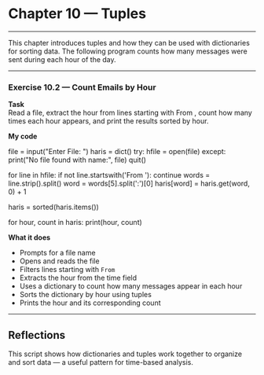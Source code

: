 # Chapter 10  — Tuples

---

This chapter introduces tuples and how they can be used with dictionaries for sorting data. The following program counts how many messages were sent during each hour of the day.

---

### Exercise 10.2 — Count Emails by Hour

**Task**  
Read a file, extract the hour from lines starting with From , count how many times each hour appears, and print the results sorted by hour.

**My code**

file = input("Enter File: ")
haris = dict()
try:
    hfile = open(file)
except:
    print("No file found with name:", file)
    quit()

for line in hfile:
    if not line.startswith('From '):
        continue
    words = line.strip().split()
    word = words[5].split(':')[0]
    haris[word] = haris.get(word, 0) + 1

haris = sorted(haris.items())

for hour, count in haris:
    print(hour, count)

**What it does**  
- Prompts for a file name 
- Opens and reads the file  
- Filters lines starting with `From`  
- Extracts the hour from the time field
- Uses a dictionary to count how many messages appear in each hour
- Sorts the dictionary by hour using tuples
- Prints the hour and its corresponding count

---

## Reflections

This script shows how dictionaries and tuples work together to organize and sort data — a useful pattern for time-based analysis.
